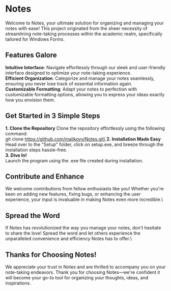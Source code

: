 # Notes
Welcome to Notes, your ultimate solution for organizing and managing your notes with ease! This project originated from the sheer necessity of streamlining note-taking processes within the academic realm, specifically tailored for Windows Forms.

## Features Galore
**Intuitive Interface**: Navigate effortlessly through our sleek and user-friendly interface designed to optimize your note-taking experience.\
**Efficient Organization**: Categorize and manage your notes seamlessly, ensuring you never lose track of essential information again.\
**Customizable Formatting**: Adapt your notes to perfection with customizable formatting options, allowing you to express your ideas exactly how you envision them.

## Get Started in 3 Simple Steps
**1. Clone the Repository**
Clone the repository effortlessly using the following command:\
git clone https://github.com/malikoyv/Notes.git\
**2. Installation Made Easy**\
Head over to the "Setup" folder, click on setup.exe, and breeze through the installation steps hassle-free.\
**3. Dive In!**\
Launch the program using the .exe file created during installation.

## Contribute and Enhance
We welcome contributions from fellow enthusiasts like you! Whether you're keen on adding new features, fixing bugs, or enhancing the user experience, your input is invaluable in making Notes even more incredible.\
## Spread the Word
If Notes has revolutionized the way you manage your notes, don't hesitate to share the love! Spread the word and let others experience the unparalleled convenience and efficiency Notes has to offer.\
## Thanks for Choosing Notes!
We appreciate your trust in Notes and are thrilled to accompany you on your note-taking endeavors. Thank you for choosing Notes—we're confident it will become your go-to tool for organizing your thoughts, ideas, and inspirations.

